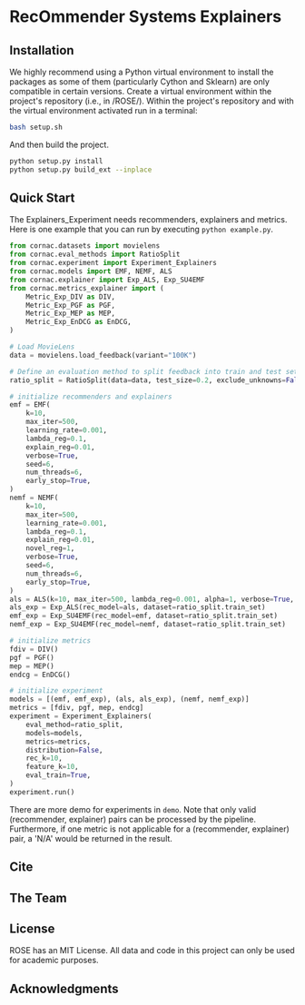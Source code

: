 # RecOmmender Systems Explainers

## Installation
We highly recommend using a Python virtual environment to install the packages as some of them (particularly Cython and Sklearn) are only compatible in certain versions. Create a virtual environment within the project's repository (i.e., in /ROSE/). Within the project's repository and with the virtual environment activated run in a terminal:
``` sh
bash setup.sh
```
And then build the project.
```sh
python setup.py install
python setup.py build_ext --inplace
```

## Quick Start
The Explainers_Experiment needs recommenders, explainers and metrics. Here is one example that you can run by executing `python example.py`.
  
``` python
from cornac.datasets import movielens
from cornac.eval_methods import RatioSplit
from cornac.experiment import Experiment_Explainers
from cornac.models import EMF, NEMF, ALS
from cornac.explainer import Exp_ALS, Exp_SU4EMF
from cornac.metrics_explainer import (
    Metric_Exp_DIV as DIV,
    Metric_Exp_PGF as PGF,
    Metric_Exp_MEP as MEP,
    Metric_Exp_EnDCG as EnDCG,
)

# Load MovieLens
data = movielens.load_feedback(variant="100K")

# Define an evaluation method to split feedback into train and test sets
ratio_split = RatioSplit(data=data, test_size=0.2, exclude_unknowns=False, verbose=True)

# initialize recommenders and explainers
emf = EMF(
    k=10,
    max_iter=500,
    learning_rate=0.001,
    lambda_reg=0.1,
    explain_reg=0.01,
    verbose=True,
    seed=6,
    num_threads=6,
    early_stop=True,
)
nemf = NEMF(
    k=10,
    max_iter=500,
    learning_rate=0.001,
    lambda_reg=0.1,
    explain_reg=0.01,
    novel_reg=1,
    verbose=True,
    seed=6,
    num_threads=6,
    early_stop=True,
)
als = ALS(k=10, max_iter=500, lambda_reg=0.001, alpha=1, verbose=True, seed=6)
als_exp = Exp_ALS(rec_model=als, dataset=ratio_split.train_set)
emf_exp = Exp_SU4EMF(rec_model=emf, dataset=ratio_split.train_set)
nemf_exp = Exp_SU4EMF(rec_model=nemf, dataset=ratio_split.train_set)

# initialize metrics
fdiv = DIV()
pgf = PGF()
mep = MEP()
endcg = EnDCG()

# initialize experiment
models = [(emf, emf_exp), (als, als_exp), (nemf, nemf_exp)]
metrics = [fdiv, pgf, mep, endcg]
experiment = Experiment_Explainers(
    eval_method=ratio_split,
    models=models,
    metrics=metrics,
    distribution=False,
    rec_k=10,
    feature_k=10,
    eval_train=True,
)
experiment.run()
```

There are more demo for experiments in `demo`. Note that only valid (recommender, explainer) pairs can be processed by the pipeline. Furthermore, if one metric is not applicable for a (recommender, explainer) pair, a 'N/A' would be returned in the result. 

## Cite

## The Team

## License
ROSE has an MIT License. All data and code in this project can only be used for academic purposes.

## Acknowledgments
